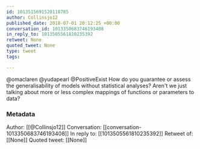 ```yaml
---
id: 1013515691520118785
author: Collinsjo12
published_date: 2018-07-01 20:12:25 +00:00
conversation_id: 1013350683746193408
in_reply_to: 1013505561810235392
retweet: None
quoted_tweet: None
type: tweet
tags:

---
```


@omaclaren @yudapearl @PositiveExist How do you guarantee or assess  the generalisability of models without statistical analyses? Aren't we just talking about more or less complex mappings of functions or parameters to data?

### Metadata

Author: [[@Collinsjo12]]
Conversation: [[conversation-1013350683746193408]]
In reply to: [[1013505561810235392]]
Retweet of: [[None]]
Quoted tweet: [[None]]

